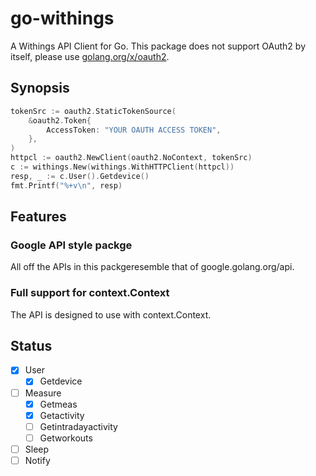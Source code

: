 go-withings
===

A Withings API Client for Go. This package does not support OAuth2 by itself, please use [golang.org/x/oauth2](https://golang.org/x/oauth2).

## Synopsis

``` go
tokenSrc := oauth2.StaticTokenSource(
    &oauth2.Token{
        AccessToken: "YOUR OAUTH ACCESS TOKEN",
    },
)
httpcl := oauth2.NewClient(oauth2.NoContext, tokenSrc)
c := withings.New(withings.WithHTTPClient(httpcl))
resp, _ := c.User().Getdevice()
fmt.Printf("%+v\n", resp)
```

## Features

### Google API style packge

All off the APIs in this packgeresemble that of google.golang.org/api.

### Full support for context.Context

The API is designed to use with context.Context.

## Status

- [x] User
  - [x] Getdevice
- [ ] Measure
  - [x] Getmeas
  - [x] Getactivity
  - [ ] Getintradayactivity
  - [ ] Getworkouts
- [ ] Sleep
- [ ] Notify
